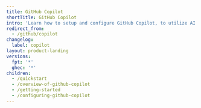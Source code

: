 ```yaml
---
title: GitHub Copilot
shortTitle: GitHub Copilot
intro: 'Learn how to setup and configure GitHub Copilot, to utilize AI pair programming and get autocomplete-style suggestions as you write code.'
redirect_from:
  - /github/copilot
changelog:
  label: copilot
layout: product-landing
versions:
  fpt: '*'
  ghec: '*'
children:
  - /quickstart
  - /overview-of-github-copilot
  - /getting-started
  - /configuring-github-copilot
---
```


